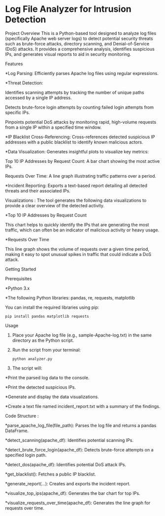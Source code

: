 # Log File Analyzer for Intrusion Detection

Project Overview
This is a Python-based tool designed to analyze log files (specifically Apache web server logs) to detect potential security threats such as brute-force attacks, directory scanning, and Denial-of-Service (DoS) attacks. It provides a comprehensive analysis, identifies suspicious IPs, and generates visual reports to aid in security monitoring.

Features

*Log Parsing: Efficiently parses Apache log files using regular expressions.

*Threat Detection:

   Identifies scanning attempts by tracking the number of unique paths accessed by a single IP address.

   Detects brute-force login attempts by counting failed login attempts from specific IPs.

   Pinpoints potential DoS attacks by monitoring rapid, high-volume requests from a single IP within a specified time window.

*IP Blacklist Cross-Referencing: Cross-references detected suspicious IP addresses with a public blacklist to identify known malicious actors.

*Data Visualization: Generates insightful plots to visualize key metrics:

   Top 10 IP Addresses by Request Count: A bar chart showing the most active IPs.

   Requests Over Time: A line graph illustrating traffic patterns over a period.

*Incident Reporting: Exports a text-based report detailing all detected threats and their associated IPs.


Visualizations : The tool generates the following data visualizations to provide a clear overview of the detected activity.

*Top 10 IP Addresses by Request Count

   This chart helps to quickly identify the IPs that are generating the most traffic, which can often be an indicator of malicious activity or heavy usage.

*Requests Over Time

   This line graph shows the volume of requests over a given time period, making it easy to spot unusual spikes in traffic that could indicate a DoS attack.


Getting Started

Prerequisites
 
 *Python 3.x

 *The following Python libraries: pandas, re, requests, matplotlib

You can install the required libraries using pip:

    pip install pandas matplotlib requests

Usage

1. Place your Apache log file (e.g., sample-Apache-log.txt) in the same directory as the Python script.

2. Run the script from your terminal:

       python analyzer.py

3. The script will:

 *Print the parsed log data to the console.

 *Print the detected suspicious IPs.

 *Generate and display the data visualizations.

 *Create a text file named incident_report.txt with a summary of the findings.

Code Structure :

*parse_apache_log_file(file_path): Parses the log file and returns a pandas DataFrame.

*detect_scanning(apache_df): Identifies potential scanning IPs.

*detect_brute_force_login(apache_df): Detects brute-force attempts on a specified login path.

*detect_dos(apache_df): Identifies potential DoS attack IPs.

*get_blacklist(): Fetches a public IP blacklist.

*generate_report(...): Creates and exports the incident report.

*visualize_top_ips(apache_df): Generates the bar chart for top IPs.

*visualize_requests_over_time(apache_df): Generates the line graph for requests over time.
